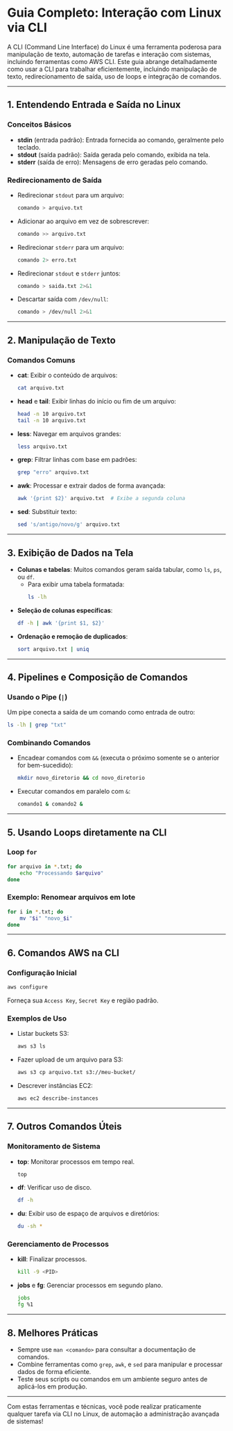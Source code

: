 # Guia Completo: Interação com Linux via CLI

A CLI (Command Line Interface) do Linux é uma ferramenta poderosa para manipulação de texto, automação de tarefas e interação com sistemas, incluindo ferramentas como AWS CLI. Este guia abrange detalhadamente como usar a CLI para trabalhar eficientemente, incluindo manipulação de texto, redirecionamento de saída, uso de loops e integração de comandos.

---

## 1. **Entendendo Entrada e Saída no Linux**

### Conceitos Básicos
- **stdin** (entrada padrão): Entrada fornecida ao comando, geralmente pelo teclado.
- **stdout** (saída padrão): Saída gerada pelo comando, exibida na tela.
- **stderr** (saída de erro): Mensagens de erro geradas pelo comando.

### Redirecionamento de Saída
- Redirecionar `stdout` para um arquivo:
  ```bash
  comando > arquivo.txt
  ```
- Adicionar ao arquivo em vez de sobrescrever:
  ```bash
  comando >> arquivo.txt
  ```
- Redirecionar `stderr` para um arquivo:
  ```bash
  comando 2> erro.txt
  ```
- Redirecionar `stdout` e `stderr` juntos:
  ```bash
  comando > saida.txt 2>&1
  ```
- Descartar saída com `/dev/null`:
  ```bash
  comando > /dev/null 2>&1
  ```

---

## 2. **Manipulação de Texto**

### Comandos Comuns
- **cat**: Exibir o conteúdo de arquivos:
  ```bash
  cat arquivo.txt
  ```
- **head** e **tail**: Exibir linhas do início ou fim de um arquivo:
  ```bash
  head -n 10 arquivo.txt
  tail -n 10 arquivo.txt
  ```
- **less**: Navegar em arquivos grandes:
  ```bash
  less arquivo.txt
  ```
- **grep**: Filtrar linhas com base em padrões:
  ```bash
  grep "erro" arquivo.txt
  ```
- **awk**: Processar e extrair dados de forma avançada:
  ```bash
  awk '{print $2}' arquivo.txt  # Exibe a segunda coluna
  ```
- **sed**: Substituir texto:
  ```bash
  sed 's/antigo/novo/g' arquivo.txt
  ```

---

## 3. **Exibição de Dados na Tela**
- **Colunas e tabelas**: Muitos comandos geram saída tabular, como `ls`, `ps`, ou `df`. 
  - Para exibir uma tabela formatada:
    ```bash
    ls -lh
    ```
- **Seleção de colunas específicas**:
  ```bash
  df -h | awk '{print $1, $2}'
  ```
- **Ordenação e remoção de duplicados**:
  ```bash
  sort arquivo.txt | uniq
  ```

---

## 4. **Pipelines e Composição de Comandos**

### Usando o Pipe (`|`)
Um pipe conecta a saída de um comando como entrada de outro:
```bash
ls -lh | grep "txt"
```

### Combinando Comandos
- Encadear comandos com `&&` (executa o próximo somente se o anterior for bem-sucedido):
  ```bash
  mkdir novo_diretorio && cd novo_diretorio
  ```
- Executar comandos em paralelo com `&`:
  ```bash
  comando1 & comando2 &
  ```

---

## 5. **Usando Loops diretamente na CLI**

### Loop `for`
```bash
for arquivo in *.txt; do
    echo "Processando $arquivo"
done
```

### Exemplo: Renomear arquivos em lote
```bash
for i in *.txt; do
    mv "$i" "novo_$i"
done
```

---

## 6. **Comandos AWS na CLI**

### Configuração Inicial
```bash
aws configure
```
Forneça sua `Access Key`, `Secret Key` e região padrão.

### Exemplos de Uso
- Listar buckets S3:
  ```bash
  aws s3 ls
  ```
- Fazer upload de um arquivo para S3:
  ```bash
  aws s3 cp arquivo.txt s3://meu-bucket/
  ```
- Descrever instâncias EC2:
  ```bash
  aws ec2 describe-instances
  ```

---

## 7. **Outros Comandos Úteis**

### Monitoramento de Sistema
- **top**: Monitorar processos em tempo real.
  ```bash
  top
  ```
- **df**: Verificar uso de disco.
  ```bash
  df -h
  ```
- **du**: Exibir uso de espaço de arquivos e diretórios:
  ```bash
  du -sh *
  ```

### Gerenciamento de Processos
- **kill**: Finalizar processos.
  ```bash
  kill -9 <PID>
  ```
- **jobs** e **fg**: Gerenciar processos em segundo plano.
  ```bash
  jobs
  fg %1
  ```

---

## 8. **Melhores Práticas**
- Sempre use `man <comando>` para consultar a documentação de comandos.
- Combine ferramentas como `grep`, `awk`, e `sed` para manipular e processar dados de forma eficiente.
- Teste seus scripts ou comandos em um ambiente seguro antes de aplicá-los em produção.

---

Com estas ferramentas e técnicas, você pode realizar praticamente qualquer tarefa via CLI no Linux, de automação a administração avançada de sistemas!
